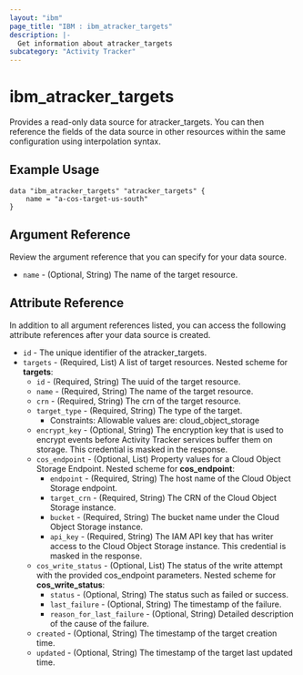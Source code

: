 ```yaml
---
layout: "ibm"
page_title: "IBM : ibm_atracker_targets"
description: |-
  Get information about atracker_targets
subcategory: "Activity Tracker"
---
```


# ibm_atracker_targets

Provides a read-only data source for atracker_targets. You can then reference the fields of the data source in other resources within the same configuration using interpolation syntax.

## Example Usage

```hcl
data "ibm_atracker_targets" "atracker_targets" {
	name = "a-cos-target-us-south"
}
```

## Argument Reference

Review the argument reference that you can specify for your data source.

* `name` - (Optional, String) The name of the target resource.

## Attribute Reference

In addition to all argument references listed, you can access the following attribute references after your data source is created.

* `id` - The unique identifier of the atracker_targets.
* `targets` - (Required, List) A list of target resources.
Nested scheme for **targets**:
	* `id` - (Required, String) The uuid of the target resource.
	* `name` - (Required, String) The name of the target resource.
	* `crn` - (Required, String) The crn of the target resource.
	* `target_type` - (Required, String) The type of the target.
	  * Constraints: Allowable values are: cloud_object_storage
	* `encrypt_key` - (Optional, String) The encryption key that is used to encrypt events before Activity Tracker services buffer them on storage. This credential is masked in the response.
	* `cos_endpoint` - (Optional, List) Property values for a Cloud Object Storage Endpoint.
	Nested scheme for **cos_endpoint**:
		* `endpoint` - (Required, String) The host name of the Cloud Object Storage endpoint.
		* `target_crn` - (Required, String) The CRN of the Cloud Object Storage instance.
		* `bucket` - (Required, String) The bucket name under the Cloud Object Storage instance.
		* `api_key` - (Required, String) The IAM API key that has writer access to the Cloud Object Storage instance. This credential is masked in the response.
	* `cos_write_status` - (Optional, List) The status of the write attempt with the provided cos_endpoint parameters.
	Nested scheme for **cos_write_status**:
		* `status` - (Optional, String) The status such as failed or success.
		* `last_failure` - (Optional, String) The timestamp of the failure.
		* `reason_for_last_failure` - (Optional, String) Detailed description of the cause of the failure.
	* `created` - (Optional, String) The timestamp of the target creation time.
	* `updated` - (Optional, String) The timestamp of the target last updated time.

